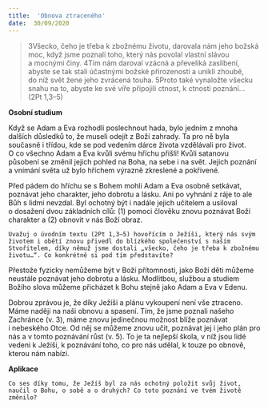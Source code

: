 ```yaml
---
title:  'Obnova ztraceného'
date:  30/09/2020
---
```


> <p></p>
> 3Všecko, čeho je třeba k zbožnému životu, darovala nám jeho božská moc, když jsme poznali toho, který nás povolal vlastní slávou a mocnými činy. 4Tím nám daroval vzácná a převeliká zaslíbení, abyste se tak stali účastnými božské přirozenosti a unikli zhoubě, do níž svět žene jeho zvrácená touha. 5Proto také vynaložte všecku snahu na to, abyste ke své víře připojili ctnost, k ctnosti poznání… (2Pt 1,3–5)

**Osobní studium**

Když se Adam a Eva rozhodli poslechnout hada, bylo jedním z mnoha dalších důsledků to, že museli odejít z Boží zahrady. Ta pro ně byla současně i třídou, kde se pod vedením dárce života vzdělávali pro život. O co všechno Adam a Eva kvůli svému hříchu přišli! Kvůli satanovu působení se změnil jejich pohled na Boha, na sebe i na svět. Jejich poznání a vnímání světa už bylo hříchem výrazně zkreslené a pokřivené.

Před pádem do hříchu se s Bohem mohli Adam a Eva osobně setkávat, poznávat jeho charakter, jeho dobrotu a lásku. Ani po vyhnání z ráje to ale Bůh s lidmi nevzdal. Byl ochotný být i nadále jejich učitelem a usiloval o dosažení dvou základních cílů: (1) pomoci člověku znovu poznávat Boží charakter a (2) obnovit v nás Boží obraz.

`Uvažuj o úvodním textu (2Pt 1,3–5) hovořícím o Ježíši, který nás svým životem i obětí znovu přivedl do blízkého společenství s naším Stvořitelem, díky němuž jsme dostali „všecko, čeho je třeba k zbožnému životu…“. Co konkrétně si pod tím představíte?`

Přestože fyzicky nemůžeme být v Boží přítomnosti, jako Boží děti můžeme neustále poznávat jeho dobrotu a lásku. Modlitbou, službou a studiem Božího slova můžeme přicházet k Bohu stejně jako Adam a Eva v Edenu.

Dobrou zprávou je, že díky Ježíši a plánu vykoupení není vše ztraceno. Máme naději na naši obnovu a spasení. Tím, že jsme poznali našeho Zachránce (v. 3), máme znovu jedinečnou možnost blíže poznávat i nebeského Otce. Od něj se můžeme znovu učit, poznávat jej i jeho plán pro nás a v tomto poznávání růst (v. 5). To je ta nejlepší škola, v níž jsou lidé vedeni k Ježíši, k poznávání toho, co pro nás udělal, k touze po obnově, kterou nám nabízí.

**Aplikace**

`Co ses díky tomu, že Ježíš byl za nás ochotný položit svůj život, naučil o Bohu, o sobě a o druhých? Co toto poznání ve tvém životě změnilo?`